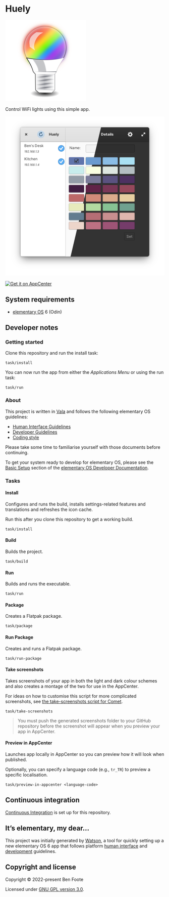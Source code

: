 # Huely

![Huely icon](./data/128.svg)

Control WiFi lights using this simple app.

![Huely screenshot](./screenshots/en/light-and-dark.png)

[![Get it on AppCenter](https://appcenter.elementary.io/badge.svg)](https://appcenter.elementary.io/com.github.benpocalypse.Huely])

## System requirements

  - [elementary OS](https://elementary.io) 6 (Odin)

## Developer notes

### Getting started

Clone this repository and run the install task:

```shell
task/install
```

You can now run the app from either the _Applications Menu_ or using the run task:

```shell
task/run
```

### About

This project is written in [Vala](https://valadoc.org/) and follows the following elementary OS guidelines:

  - [Human Interface Guidelines](https://docs.elementary.io/hig/)
  - [Developer Guidelines](https://docs.elementary.io/develop/)
  - [Coding style](https://docs.elementary.io/develop/writing-apps/code-style)

Please take some time to familiarise yourself with those documents before continuing.

To get your system ready to develop for elementary OS, please see the [Basic Setup](https://docs.elementary.io/develop/writing-apps/the-basic-setup) section of the [elementary OS Developer Documentation](https://docs.elementary.io/develop/).

### Tasks

#### Install

Configures and runs the build, installs settings-related features and translations and refreshes the icon cache.

Run this after you clone this repository to get a working build.

```shell
task/install
```

#### Build

Builds the project.

```shell
task/build
```

#### Run

Builds and runs the executable.

```shell
task/run
```

#### Package

Creates a Flatpak package.

```shell
task/package
```

#### Run Package

Creates and runs a Flatpak package.

```shell
task/run-package
```

#### Take screenshots

Takes screenshots of your app in both the light and dark colour schemes and also creates a montage of the two for use in the AppCenter.

For ideas on how to customise this script for more complicated screenshots, see [the take-screenshots script for Comet](https://github.com/small-tech/comet/blob/main/task/take-screenshots).

```shell
task/take-screenshots
```

> You must push the generated screenshots folder to your GitHub repository before the screenshot will appear when you preview your app in AppCenter.

#### Preview in AppCenter

Launches app locally in AppCenter so you can preview how it will look when published.

Optionally, you can specify a language code (e.g., `tr_TR`) to preview a specific localisation.

```shell
task/preview-in-appcenter <language-code>
```

## Continuous integration

[Continuous Integration](https://docs.elementary.io/develop/writing-apps/our-first-app/continuous-integration) is set up for this repository.

## It’s elementary, my dear…

This project was initially generated by [Watson](https://github.com/small-tech/watson), a tool for quickly setting up a new elementary OS 6 app that follows platform [human interface](https://docs.elementary.io/hig/) and [development](https://docs.elementary.io/develop/) guidelines.

## Copyright and license

Copyright &copy; 2022-present Ben Foote

Licensed under [GNU GPL version 3.0](./LICENSE).
